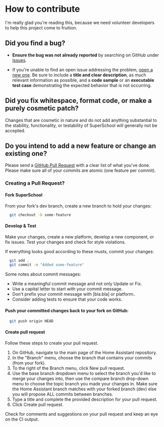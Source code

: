 # How to contribute

I'm really glad you're reading this, because we need volunteer developers to help this project come to fruition.

## **Did you find a bug?**

* **Ensure the bug was not already reported** by searching on GitHub under [Issues](https://github.com/tmcls/SuperSchool/issues).

* If you're unable to find an open issue addressing the problem, [open a new one](https://github.com/tmcls/SuperSchool/issues/new). Be sure to include a **title and clear description**, as much relevant information as possible, and a **code sample** or an **executable test case** demonstrating the expected behavior that is not occurring.

## **Did you fix whitespace, format code, or make a purely cosmetic patch?**

Changes that are cosmetic in nature and do not add anything substantial to the stability, functionality, or testability of SuperSchool will generally not be accepted.

## **Do you intend to add a new feature or change an existing one?**

Please send a [GitHub Pull Request](https://github.com/tmcls/SuperSchool/pull/new/master) with a clear list of what you've done. Please make sure all of your commits are atomic (one feature per commit).

### **Creating a Pull Request?**

#### Fork SuperSchool

From your fork's dev branch, create a new branch to hold your changes:

```bash
  git checkout -b some-feature
```

#### Develop & Test

Make your changes, create a new platform, develop a new component, or fix issues.
Test your changes and check for style violations.

If everything looks good according to these musts, commit your changes:

```bash
  git add .
  git commit -m "Added some-feature"
```

Some notes about commit messages:

* Write a meaningful commit message and not only Update or Fix.
* Use a capital letter to start with your commit message.
* Don't prefix your commit message with [bla.bla] or platform:.
* Consider adding tests to ensure that your code works.

####  Push your committed changes back to your fork on GitHub:

```bash
  git push origin HEAD
```

#### Create pull request

Follow these steps to create your pull request.

1. On GitHub, navigate to the main page of the Home Assistant repository.
2. In the "Branch" menu, choose the branch that contains your commits (from your fork).
3. To the right of the Branch menu, click New pull request.
4. Use the base branch dropdown menu to select the branch you'd like to merge your changes into, then use the compare branch drop-down menu to choose the topic branch you made your changes in. Make sure the Home Assistant branch matches with your forked branch (dev) else you will propose ALL commits between branches.
5. Type a title and complete the provided description for your pull request.
6. Click Create pull request.

Check for comments and suggestions on your pull request and keep an eye on the CI output.
